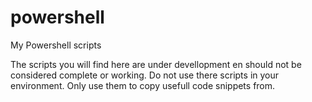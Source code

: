 # powershell
My Powershell scripts

The scripts you will find here are under devellopment en should not be considered complete or working.
Do not use there scripts in your environment. Only use them to copy usefull code snippets from.
